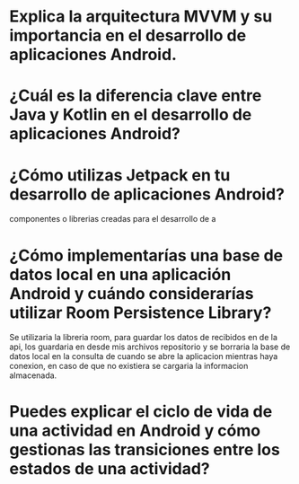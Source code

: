 # Explica la arquitectura MVVM y su importancia en el desarrollo de aplicaciones Android.

# ¿Cuál es la diferencia clave entre Java y Kotlin en el desarrollo de aplicaciones Android?

# ¿Cómo utilizas Jetpack en tu desarrollo de aplicaciones Android?
componentes o librerias creadas para el desarrollo  de a

# ¿Cómo implementarías una base de datos local en una aplicación Android y cuándo considerarías utilizar Room Persistence Library?
Se utilizaria la libreria  room, para guardar los datos de recibidos en de la api, los guardaria en desde mis archivos repositorio y se borraria
la base de datos local en la consulta de cuando se abre la aplicacion mientras haya conexion, en caso de que no existiera se cargaria la informacion almacenada.

# Puedes explicar el ciclo de vida de una actividad en Android y cómo gestionas las transiciones entre los estados de una actividad?